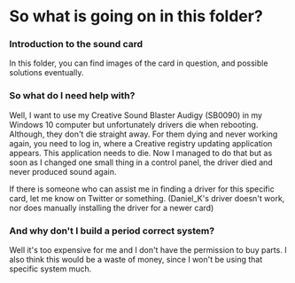 # So what is going on in this folder?

### Introduction to the sound card
In this folder, you can find images of the card in question, and possible solutions eventually.

### So what do I need help with?
Well, I want to use my Creative Sound Blaster Audigy (SB0090) in my Windows 10 computer but unfortunately drivers die when rebooting.
Although, they don't die straight away. For them dying and never working again, you need to log in, where a Creative registry updating application appears.
This application needs to die. Now I managed to do that but as soon as I changed one small thing in a control panel, the driver died and never produced sound again.

If there is someone who can assist me in finding a driver for this specific card, let me know on Twitter or something.
(Daniel_K's driver doesn't work, nor does manually installing the driver for a newer card)

### And why don't I build a period correct system?
Well it's too expensive for me and I don't have the permission to buy parts. I also think this would be a waste of money, since I won't be using that specific system much.
